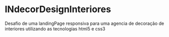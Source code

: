 # INdecorDesignInteriores
Desafio de uma landingPage responsiva para uma agencia de decoração de interiores utilizando as tecnologias html5 e css3

